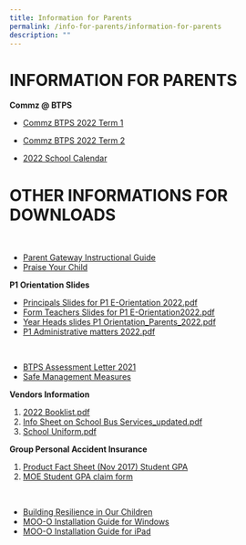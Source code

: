 ```yaml
---
title: Information for Parents
permalink: /info-for-parents/information-for-parents
description: ""
---
```



# INFORMATION FOR PARENTS

**Commz @ BTPS**

* [Commz BTPS 2022 Term 1](https://bukittimahpri.moe.edu.sg/qql/slot/u750/Information%20&%20Download/Commz@BTPS/2022/Term%201%20CommzBTPS%202022.pdf)

* [Commz BTPS 2022 Term 2](https://bukittimahpri.moe.edu.sg/qql/slot/u750/Information%20&%20Download/Commz@BTPS/2022/Term%202%20CommzBTPS%202022.pdf)

* [2022 School Calendar](https://bukittimahpri.moe.edu.sg/qql/slot/u750/Information%20&%20Download/Commz@BTPS/2022/2022%20School%20Calendar.pdf)

# OTHER INFORMATIONS FOR DOWNLOADS

<br>

* [Parent Gateway Instructional Guide](https://bukittimahpri-moe-edu-sg-admin.cwp.sg/qql/slot/u768/2019/Information%20For%20Parents/Annex%20B.pdf)
* [Praise Your Child](https://bukittimahpri-moe-edu-sg-admin.cwp.sg/qql/slot/u768/2018/Commz/Scan1.pdf)

**P1 Orientation Slides** 
* [Principals Slides for P1 E-Orientation 2022.pdf](https://bukittimahpri.moe.edu.sg/qql/slot/u750/Information%20&%20Download/P1%20Orientation/Principals%20Slides%20for%20P1%20E-Orientation%202022.pdf)
* [Form Teachers Slides for P1 E-Orientation2022.pdf ](https://bukittimahpri.moe.edu.sg/qql/slot/u750/Information%20&%20Download/P1%20Orientation/Form%20Teachers%20Slides%20for%20P1%20E-Orientation2022.pdf)
* [Year Heads slides P1 Orientation_Parents_2022.pdf](https://bukittimahpri.moe.edu.sg/qql/slot/u750/Information%20&%20Download/P1%20Orientation/Year%20Heads%20slides%20P1%20Orientation_Parents_2022.pdf)
* [P1 Administrative matters 2022.pdf](https://bukittimahpri.moe.edu.sg/qql/slot/u750/Information%20&%20Download/P1%20Orientation/P1%20Administrative%20matters%202022.pdf)

<br>

* [BTPS Assessment Letter 2021](https://bukittimahpri.moe.edu.sg/qql/slot/u750/Information%20&%20Download/Letters%20To%20Parents/BTPS%20Assessment%20Letter%202021.pdf)
* [Safe Management Measures ](https://bukittimahpri.moe.edu.sg/qql/slot/u750/Information%20&%20Download/SMMs.pdf)


**Vendors Information**
1. [2022 Booklist.pdf](https://bukittimahpri.moe.edu.sg/qql/slot/u750/Information%20&%20Download/2021/2022%20Booklist.pdf)
2.  [Info Sheet on School Bus Services_updated.pdf](https://bukittimahpri.moe.edu.sg/qql/slot/u750/Information%20&%20Download/2021/Info%20Sheet%20on%20School%20Bus%20Services_updated.pdf)
3.  [School Uniform.pdf](https://bukittimahpri.moe.edu.sg/qql/slot/u750/Information%20&%20Download/2021/School%20uniform.pdf)


**Group Personal Accident Insurance**

1. [ Product Fact Sheet (Nov 2017) Student GPA](https://bukittimahpri.moe.edu.sg/qql/slot/u768/Information%20for%20parents/Product%20Fact%20Sheet%20(Nov%202017)%20Student%20GPA.pdf)
2. [MOE Student GPA claim form](https://bukittimahpri.moe.edu.sg/qql/slot/u768/Information%20for%20parents/MOE%20Student%20GPA%20claim%20form.pdf)

<br>

* [Building Resilience in Our Children](https://bukittimahpri.moe.edu.sg/qql/slot/u768/Information%20for%20parents/Building%20Resilience%20in%20Our%20Children.pdf)
* [MOO-O Installation Guide for Windows](https://bukittimahpri.moe.edu.sg/qql/slot/u750/Information%20&%20Download/MOO-O/MOO-O%20Parent's%20Guide%20for%20Windows.pdf)
* [MOO-O Installation Guide for iPad](https://bukittimahpri.moe.edu.sg/qql/slot/u750/Information%20&%20Download/MOO-O/MOO-O%20Parent's%20Guide%20for%20ipad.pdf)